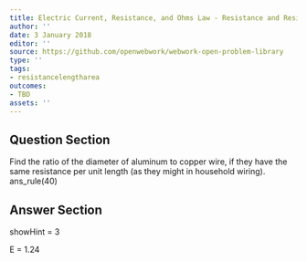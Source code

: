 ```yaml
---
title: Electric Current, Resistance, and Ohms Law - Resistance and Resistivity
author: ''
date: 3 January 2018
editor: ''
source: https://github.com/openwebwork/webwork-open-problem-library
type: ''
tags:
- resistancelengtharea
outcomes:
- TBD
assets: ''
---
```


## Question Section 

Find the ratio of the diameter of aluminum to copper wire, if they have the same resistance per unit length (as they might in household wiring).
ans_rule(40)


## Answer Section

showHint = 3


E = 1.24